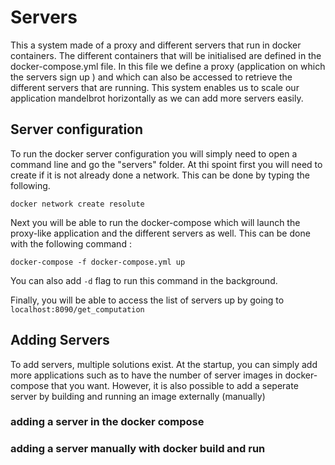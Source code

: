 # Servers

This a system made of a proxy and different servers that run in docker containers. The different containers that will be initialised are defined in the docker-compose.yml file. In this file we define a proxy (application on which the servers sign up ) and which can also be accessed to retrieve the different servers that are running. This system enables us to scale our application mandelbrot horizontally as we can add more servers easily. 

## Server configuration
To run the docker server configuration you will simply need to open a command line and go the "servers" folder.
At thi spoint first you will need to create if it is not already done a network. This can be done by typing the following.

```
docker network create resolute
```

Next you will be able to run the docker-compose which will launch the proxy-like application and the different servers as well. This can be done with the following command : 
```shell script
docker-compose -f docker-compose.yml up
```
You can also add `-d` flag to run this command in the background.

Finally, you will be able to access the list of servers up by going to 
`localhost:8090/get_computation`

## Adding Servers

To add servers, multiple solutions exist. At the startup, you can simply add more applications such as to have the number of server images in docker-compose that you want. However, it is also possible to add a seperate server by building and running an image externally (manually)

### adding a server in the docker compose

### adding a server manually with docker build and run 